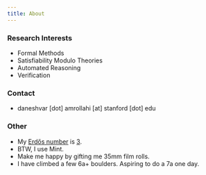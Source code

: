 ```yaml
---
title: About
---
```

 
### Research Interests

* Formal Methods
* Satisfiability Modulo Theories
* Automated Reasoning
* Verification

### Contact

* daneshvar [dot] amrollahi [at] stanford [dot] edu

### Other

* My [Erdős number](https://en.wikipedia.org/wiki/Erd%C5%91s_number) is [3](https://mathscinet.ams.org/mathscinet/freetools/collab-dist?source=1525979&target=189017).
* BTW, I use Mint. 
* Make me happy by gifting me 35mm film rolls.
* I have climbed a few 6a+ boulders. Aspiring to do a 7a one day.  